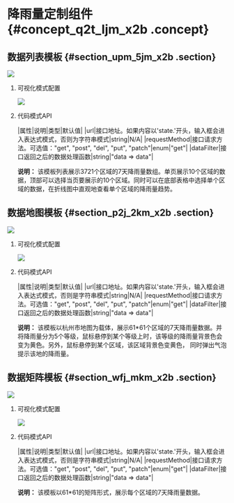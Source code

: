 # 降雨量定制组件 {#concept_q2t_ljm_x2b .concept}

## 数据列表模板 {#section_upm_5jm_x2b .section}

![](http://static-aliyun-doc.oss-cn-hangzhou.aliyuncs.com/assets/img/18616/153820810610180_zh-CN.png)

1.  可视化模式配置

    ![](http://static-aliyun-doc.oss-cn-hangzhou.aliyuncs.com/assets/img/18616/153820810610181_zh-CN.png)

2.  代码模式API

    |属性|说明|类型|默认值|
    |url|接口地址。如果内容以'state.'开头，输入框会进入表达式模式，否则为字符串模式|string|N/A|
    |requestMethod|接口请求方法。可选值："get", "post", "del", "put", "patch"|enum|"get"|
    |dataFilter|接口返回之后的数据处理函数|string|"data =\> data"|

    **说明：** 该模板列表展示3721个区域的7天降雨量数组。单页展示10个区域的数据，顶部可以选择当页要展示的10个区域。同时可以在底部表格中选择单个区域的数据，在折线图中直观地查看单个区域的降雨量趋势。


## 数据地图模板 {#section_p2j_2km_x2b .section}

![](http://static-aliyun-doc.oss-cn-hangzhou.aliyuncs.com/assets/img/18616/153820810610182_zh-CN.png)

1.  可视化模式配置

    ![](http://static-aliyun-doc.oss-cn-hangzhou.aliyuncs.com/assets/img/18616/153820810610183_zh-CN.png)

2.  代码模式API

    |属性|说明|类型|默认值|
    |url|接口地址。如果内容以'state.'开头，输入框会进入表达式模式，否则是字符串模式|string|N/A|
    |requestMethod|接口请求方法。可选值："get", "post", "del", "put", "patch"|enum|"get"|
    |dataFilter|接口返回之后的数据处理函数|string|"data =\> data"|

    **说明：** 该模板以杭州市地图为载体，展示61\*61个区域的7天降雨量数据。并将降雨量分为5个等级，鼠标悬停到某个等级上时，该等级的降雨量背景色会变为黄色。另外，鼠标悬停到某个区域，该区域背景色变黄色， 同时弹出气泡提示该地的降雨量。


## 数据矩阵模板 {#section_wfj_mkm_x2b .section}

![](http://static-aliyun-doc.oss-cn-hangzhou.aliyuncs.com/assets/img/18616/153820810610184_zh-CN.png)

1.  可视化模式配置

    ![](http://static-aliyun-doc.oss-cn-hangzhou.aliyuncs.com/assets/img/18616/153820810610185_zh-CN.png)

2.  代码模式API

    |属性|说明|类型|默认值|
    |url|接口地址。如果内容以'state.'开头，输入框会进入表达式模式，否则是字符串模式|string|N/A|
    |requestMethod|接口请求方法。可选值："get", "post", "del", "put", "patch"|enum|"get"|
    |dataFilter|接口返回之后的数据处理函数|string|"data =\> data"|

    **说明：** 该模板以61\*61的矩阵形式，展示每个区域的7天降雨量数据。


